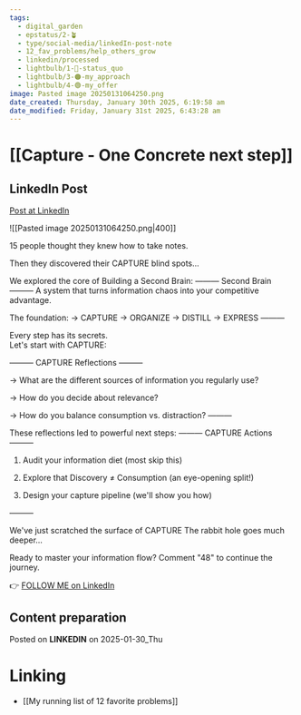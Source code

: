 ```yaml
---
tags:
  - digital_garden
  - epstatus/2-🪴
  - type/social-media/linkedIn-post-note
  - 12_fav_problems/help_others_grow
  - linkedin/processed
  - lightbulb/1-🔴-status_quo
  - lightbulb/3-🟠-my_approach
  - lightbulb/4-🟢-my_offer
image: Pasted image 20250131064250.png
date_created: Thursday, January 30th 2025, 6:19:58 am
date_modified: Friday, January 31st 2025, 6:43:28 am
---
```

# [[Capture - One Concrete next step]]
## LinkedIn Post
[Post at LinkedIn](https://www.linkedin.com/posts/sebastiankamilli_15-people-thought-they-knew-how-to-take-notes-activity-7290624922568065027-fCiT?utm_source=share&utm_medium=member_desktop)

![[Pasted image 20250131064250.png|400]]

15 people thought they knew how to take notes.

Then they discovered their CAPTURE blind spots...

We explored the core of Building a Second Brain:
——— Second Brain ———
A system that turns information chaos into your competitive advantage.

The foundation:
→ CAPTURE → ORGANIZE → DISTILL → EXPRESS 
———

Every step has its secrets.  
Let's start with CAPTURE:

——— CAPTURE Reflections ———

→ What are the different sources of information you regularly use?

→ How do you decide about relevance?

→ How do you balance consumption vs. distraction?
———

These reflections led to powerful next steps:
——— CAPTURE Actions ———

1. Audit your information diet (most skip this)  

2. Explore that Discovery ≠ Consumption (an eye-opening split!)  

3. Design your capture pipeline (we'll show you how)

———

We've just scratched the surface of CAPTURE
The rabbit hole goes much deeper... 

Ready to master your information flow?
Comment "48" to continue the journey.

👉 [FOLLOW ME on LinkedIn](https://www.linkedin.com/comm/mynetwork/discovery-see-all?usecase=PEOPLE_FOLLOWS&followMember=sebastiankamilli)

## Content preparation

Posted on **LINKEDIN** on 2025-01-30_Thu
# Linking
+ [[My running list of 12 favorite problems]]